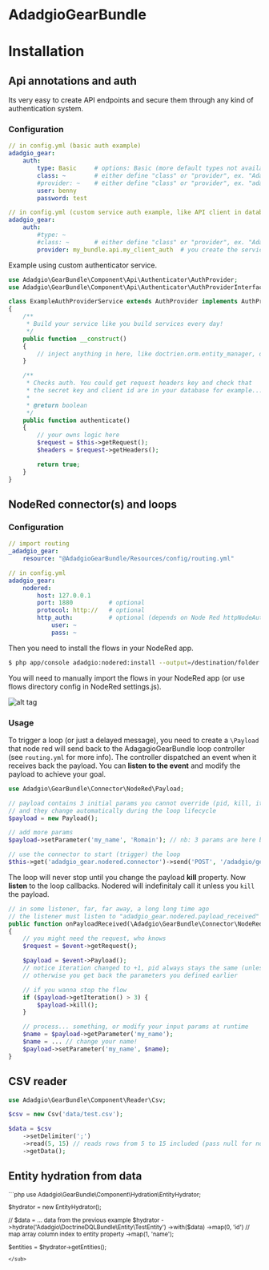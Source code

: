 # AdadgioGearBundle

# Installation

## Api annotations and auth

Its very easy to create API endpoints and secure them through any kind of authentication system.

### Configuration

```yaml
// in config.yml (basic auth example)
adadgio_gear:
    auth:
        type: Basic     # options: Basic (more default types not available in current version)
        class: ~        # either define "class" or "provider", ex. "Adadgio\GearBundle\Component\Api\Authenticatir\AuthProvider"
        #provider: ~    # either define "class" or "provider", ex. "adadgio_gear.api.authenticator_example_service"
        user: benny
        password: test

// in config.yml (custom service auth example, like API client in database)
adadgio_gear:
    auth:
        #type: ~        
        #class: ~       # either define "class" or "provider", ex. "Adadgio\GearBundle\Component\Api\Authenticatir\AuthProvider"
        provider: my_bundle.api.my_client_auth  # you create the service and define what to do: see "adadgio_gear.api.authenticator_example_service"
```

Example using custom authenticator service.

```php
use Adadgio\GearBundle\Component\Api\Authenticator\AuthProvider;
use Adadgio\GearBundle\Component\Api\Authenticator\AuthProviderInterface;

class ExampleAuthProviderService extends AuthProvider implements AuthProviderInterface
{
    /**
     * Build your service like you build services every day!
     */
    public function __construct()
    {
        // inject anything in here, like doctrien.orm.entity_manager, or whatever.
    }

    /**
     * Checks auth. You could get request headers key and check that
     * the secret key and client id are in your database for example...
     *
     * @return boolean
     */
    public function authenticate()
    {
        // your owns logic here
        $request = $this->getRequest();
        $headers = $request->getHeaders();

        return true;
    }
}
```

## NodeRed connector(s) and loops

### Configuration

```yaml
// import routing
_adadgio_gear:
    resource: "@AdadgioGearBundle/Resources/config/routing.yml"
```

```yaml
// in config.yml
adadgio_gear:
    nodered:
        host: 127.0.0.1
        port: 1880          # optional
        protocol: http://   # optional
        http_auth:          # optional (depends on Node Red httpNodeAuth param)
            user: ~ 
            pass: ~

```

Then you need to install the flows in your NodeRed app.

```bash
$ php app/console adadgio:nodered:install --output=/destination/folder
```

You will need to manually import the flows in your NodeRed app (or use flows directory config in NodeRed settings.js).

![alt tag](https://raw.githubusercontent.com/adadgio/gear-bundle/master/Resources/help/nodered_flow.png)

### Usage

To trigger a loop (or just a delayed message), you need to create a `\Payload` that node red will send back to the AdagagioGearBundle loop controller (see `routing.yml` for more info). The controller dispatched an event when it receives back the payload. You can **listen to the event** and modify the payload to achieve your goal.

```php
use Adadgio\GearBundle\Connector\NodeRed\Payload;

// payload contains 3 initial params you cannot override (pid, kill, iteration)
// and they change automatically during the loop lifecycle
$payload = new Payload();

// add more params
$payload->setParameter('my_name', 'Romain'); // nb: 3 params are here by default

// use the connector to start (trigger) the loop
$this->get('adadgio_gear.nodered.connector')->send('POST', '/adadgio/gear/loop/start', $payload); // @todo pass this more transparently
```

The loop will never stop until you change the payload **kill** property. Now **listen** to the loop callbacks. Nodered will indefinitaly call it unless you `kill` the payload.

```php
// in some listener, far, far away, a long long time ago
// the listener must listen to "adadgio_gear.nodered.payload_received"
public function onPayloadReceived(\Adadgio\GearBundle\Connector\NodeRed\Event\PayloadEvent $event)
{
    // you might need the request, who knows
    $request = $event->getRequest();

    $payload = $event->Payload();
    // notice iteration changed to +1, pid always stays the same (unless you trigger another process)
    // otherwise you get back the parameters you defined earlier

    // if you wanna stop the flow
    if ($payload->getIteration() > 3) {
        $payload->kill();
    }

    // process... something, or modify your input params at runtime
    $name = $payload->getParameter('my_name');
    $name = ... // change your name!
    $payload->setParameter('my_name', $name);
}
```

## CSV reader

```php
use Adadgio\GearBundle\Component\Reader\Csv;

$csv = new Csv('data/test.csv');

$data = $csv
    ->setDelimiter(';')
    ->read(5, 15) // reads rows from 5 to 15 included (pass null for no limit and offset)
    ->getData();
```

## Entity hydration from data
<sub>
```php
use Adadgio\GearBundle\Component\Hydration\EntityHydrator;

$hydrator = new EntityHydrator();

// $data = ... data from the previous example
$hydrator
    ->hydrate('Adadgio\DoctrineDQLBundle\Entity\TestEntity')
    ->with($data)
    ->map(0, 'id') // map array column index to entity property
    ->map(1, 'name');

$entities = $hydrator->getEntities();
```
</sub>
